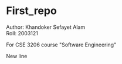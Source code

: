 # First_repo

Author: Khandoker Sefayet Alam </br>
Roll: 2003121 </br>

For CSE 3206 course "Software Engineering" </br>

New line



